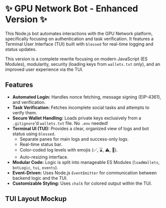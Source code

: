 # ✨ GPU Network Bot - Enhanced Version ✨

This Node.js bot automates interactions with the GPU Network platform, specifically focusing on authentication and task verification. It features a Terminal User Interface (TUI) built with `blessed` for real-time logging and status updates.

This version is a complete rewrite focusing on modern JavaScript (ES Modules), modularity, security (loading keys from `wallets.txt` only), and an improved user experience via the TUI.

## Features

* **Automated Login:** Handles nonce fetching, message signing (EIP-4361), and verification.
* **Task Verification:** Fetches incomplete social tasks and attempts to verify them.
* **Secure Wallet Handling:** Loads private keys exclusively from a `.gitignore`'d `wallets.txt` file. No `.env` needed!
* **Terminal UI (TUI):** Provides a clear, organized view of logs and bot status using `blessed`.
    * Separate panes for main logs and success-only logs.
    * Real-time status bar.
    * Color-coded log levels with emojis (✅, ⌛️, ⚠️, 🚨).
    * Auto-resizing interface.
* **Modular Code:** Logic is split into manageable ES Modules (`loadWallets`, `botLogic`, `tui`, `events`).
* **Event-Driven:** Uses Node.js `EventEmitter` for communication between backend logic and the TUI.
* **Customizable Styling:** Uses `chalk` for colored output within the TUI.

## TUI Layout Mockup